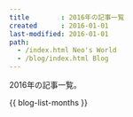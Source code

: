 ```yaml
---
title        : 2016年の記事一覧
created      : 2016-01-01
last-modified: 2016-01-01
path:
  - /index.html Neo's World
  - /blog/index.html Blog
---
```


2016年の記事一覧。

{{ blog-list-months }}

